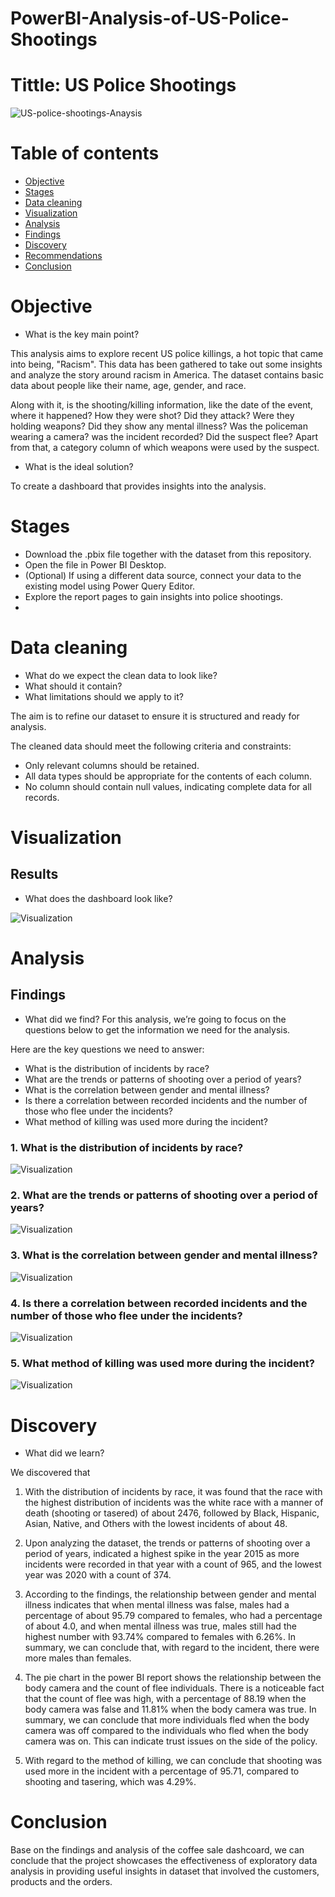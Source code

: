# PowerBI-Analysis-of-US-Police-Shootings

# Tittle: US Police Shootings

![US-police-shootings-Anaysis](assets/images/shooting.png)

# Table of contents

- [Objective](#objective)
- [Stages](#stages)
- [Data cleaning](#data-cleaning)
- [Visualization](#visualization)
- [Analysis](#analysis)
 - [Findings](#findings)
 - [Discovery](#discovery)
- [Recommendations](#recommendations)
- [Conclusion](#conclusion)

# Objective

- What is the key main point?

This analysis aims to explore recent US police killings, a hot topic that came into being, "Racism". This data has been gathered to take out some insights and analyze the story around racism in America.  The dataset contains basic data about people like their name, age, gender, and race. 

Along with it, is the shooting/killing information, like the date of the event, where it happened? How they were shot? Did they attack? Were they holding weapons? Did they show any mental illness? Was the policeman wearing a camera? was the incident recorded? Did the suspect flee? Apart from that, a category column of which weapons were used by the suspect.

- What is the ideal solution?

To create a dashboard that provides insights into the analysis.

# Stages

- Download the .pbix file together with the dataset from this repository.
- Open the file in Power BI Desktop.
- (Optional) If using a different data source, connect your data to the existing model using Power Query Editor.
- Explore the report pages to gain insights into police shootings.
- 
# Data cleaning

- What do we expect the clean data to look like?
- What should it contain?
- What limitations should we apply to it?

The aim is to refine our dataset to ensure it is structured and ready for analysis.

The cleaned data should meet the following criteria and constraints:

- Only relevant columns should be retained.
- All data types should be appropriate for the contents of each column.
- No column should contain null values, indicating complete data for all records.


# Visualization

## Results
- What does the dashboard look like?
  
![Visualization](assets/images/Dashboard.PNG)

# Analysis

## Findings
- What did we find?
For this analysis, we’re going to focus on the questions below to get the information we need for the analysis.

Here are the key questions we need to answer:

- What is the distribution of incidents by race?
- What are the trends or patterns of shooting over a period of years?
- What is the correlation between gender and mental illness?
- Is there a correlation between recorded incidents and the number of those who flee under the incidents?
- What method of killing was used more during the incident?


### 1. What is the distribution of incidents by race?
![Visualization](assets/images/race.PNG)

### 2. What are the trends or patterns of shooting over a period of years?
![Visualization](assets/images/Trend.PNG)

### 3. What is the correlation between gender and mental illness?
![Visualization](assets/images/Mental-illness.PNG)

### 4. Is there a correlation between recorded incidents and the number of those who flee under the incidents?
![Visualization](assets/images/Recorded.PNG)

### 5. What method of killing was used more during the incident?
![Visualization](assets/images/5.PNG)


# Discovery

- What did we learn?

We discovered that

1. With the distribution of incidents by race, it was found that the race with the highest distribution of incidents was the white race with a manner of death (shooting or tasered) of about 2476, followed by Black, Hispanic, Asian, Native, and Others with the lowest incidents of about 48.
  
2. Upon analyzing the dataset, the trends or patterns of shooting over a period of years, indicated a highest spike in the year 2015 as more incidents were recorded in that year with a count of 965, and the lowest year was 2020 with a count of 374.
   
3. According to the findings, the relationship between gender and mental illness indicates that when mental illness was false, males had a percentage of about 95.79 compared to females, who had a percentage of about 4.0, and when mental illness was true, males still had the highest number with 93.74% compared to females with 6.26%. In summary, we can conclude that, with regard to the incident, there were more males than females.
   
4. The pie chart in the power BI report shows the relationship between the body camera and the count of flee individuals. There is a noticeable fact that the count of flee was high, with a percentage of 88.19 when the body camera was false and 11.81% when the body camera was true. In summary, we can conclude that more individuals fled when the body camera was off compared to the individuals who fled when the body camera was on. This can indicate trust issues on the side of the policy.

5. With regard to the method of killing, we can conclude that shooting was used more in the incident with a percentage of 95.71, compared to shooting and tasering, which was 4.29%.


# Conclusion

Base on the findings and analysis of the coffee sale dashcoard, we can conclude that the project showcases the effectiveness of exploratory data analysis in providing useful insights in dataset that involved the customers, products and the orders.

